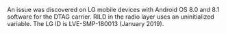An issue was discovered on LG mobile devices with Android OS 8.0 and 8.1 software for the DTAG carrier. RILD in the radio layer uses an uninitialized variable. The LG ID is LVE-SMP-180013 (January 2019).